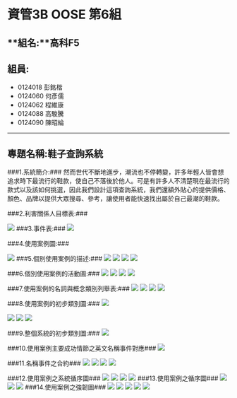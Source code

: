 # **資管3B OOSE 第6組** #
## **組名:**高科F5  ##
## **組員:** ##
- 0124018 彭銘楷
- 0124060 何彥儒
- 0124062 程維康
- 0124088 高駿騰
- 0124090 陳昭綸


----------

## **專題名稱:鞋子查詢系統** ##
###1.系統簡介:###
然而世代不斷地進步，潮流也不停轉變，許多年輕人皆會想追求時下最流行的鞋款，使自己不落後於他人。可是有許多人不清楚現在最流行的款式以及該如何挑選，因此我們設計這項查詢系統，我們還額外貼心的提供價格、顏色、品牌以提供大眾搜尋、參考，讓使用者能快速找出屬於自己最潮的鞋款。

###2.利害關係人目標表:###

<img src ="https://fbcdn-sphotos-c-a.akamaihd.net/hphotos-ak-xap1/v/t1.0-9/1555475_756012247804483_7605736975874332304_n.jpg?oh=fe8e71faa8d690389075a828b2aed66b&oe=54ABEE02&__gda__=1424016715_a28d9c43aca34491e3177cfc03cc1219"> 
###3.事件表:###

<img src ="https://fbcdn-sphotos-e-a.akamaihd.net/hphotos-ak-xpa1/v/t1.0-9/10616500_752746248131083_1328491538213149239_n.jpg?oh=cce0ef56f1c5dc98059e9a695515153e&oe=54F307E4&__gda__=1420668252_635734f5c6823a4dcda72f258f84d994">

###4.使用案例圖:###
 
<img src="https://scontent-b-nrt.xx.fbcdn.net/hphotos-xfp1/v/t1.0-9/10690008_756018567803851_7936111714840504083_n.jpg?oh=865d9956a3fa6de5be0e96d3524d1565&oe=54F42FAF">
###5.個別使用案例的描述:###
<img src="https://images.plurk.com/gy1X2Ggsfydiph2CvpJ75.jpg">
<img src="https://scontent-a-nrt.xx.fbcdn.net/hphotos-xap1/v/t1.0-9/p417x417/934849_756018041137237_2140537714019698923_n.jpg?oh=b4ae89f8e708ff42489d2e7d428af6b2&oe=54B5289E">
<img src="https://images.plurk.com/1SUSFjc4T8HbYyuZYMKB5.jpg">
<img src="https://fbcdn-sphotos-d-a.akamaihd.net/hphotos-ak-xap1/v/t1.0-9/10606570_756020101137031_3489557833989254652_n.jpg?oh=904de77a48e389ab9434fec2425ce039&oe=54E29CB0&__gda__=1424477292_686e8e5219daffef0f5ef407f3e315e4">

###6.個別使用案例的活動圖:###
<img src="https://scontent-b-nrt.xx.fbcdn.net/hphotos-xpa1/v/t1.0-9/934846_756023891136652_8953008924569793466_n.jpg?oh=6935c2853ca9e242735105083301a0cc&oe=54DDF6A6">
<img src="https://fbcdn-sphotos-c-a.akamaihd.net/hphotos-ak-xap1/v/t1.0-9/1477348_756024034469971_6769178200776226437_n.jpg?oh=f7abca2d4f992716194d6c328a04c77d&oe=54EA1D67&__gda__=1423907374_c28ea7bb72acbdcd389cc260309ac8ce">
<img src="https://scontent-b-nrt.xx.fbcdn.net/hphotos-xpf1/v/t1.0-9/604098_756024037803304_3708227237953984344_n.jpg?oh=713b95149ed02a0fdb1a8c4060dbb70c&oe=54E1B80B">
<img src="https://scontent-b-nrt.xx.fbcdn.net/hphotos-xpf1/v/t1.0-9/10348299_756024041136637_3430681442954178102_n.jpg?oh=f33fc0af619655ec1478cadb74821626&oe=54B10AD3">

###7.使用案例的名詞與概念類別列舉表:###
<img src="https://images.plurk.com/2yBqWosyCudUUoikCS8hfq.jpg">
<img src="https://images.plurk.com/2LU3oxA0FmGnrJRLjnlh3y.jpg">
<img src="https://images.plurk.com/4bnTkoVPAGSPo98yZXfPdH.jpg">
<img src="https://fbcdn-sphotos-d-a.akamaihd.net/hphotos-ak-xpf1/v/t1.0-9/10610782_756027454469629_1172906583327015640_n.jpg?oh=9f818cc9823643a474b312ed86c041be&oe=54E86269&__gda__=1425193731_6647953b20b68e9cbc97b153bab1e2b2">

###8.使用案例的初步類別圖:###
<img src="https://fbcdn-sphotos-d-a.akamaihd.net/hphotos-ak-xpa1/v/t1.0-9/10441136_759310287474679_4225654773912910743_n.jpg?oh=680eab4e3796739201ee01e402cc68df&oe=54E16208&__gda__=1425558192_2b1a1759779581dbb325cfc0630efdf5">

<img src="https://fbcdn-sphotos-b-a.akamaihd.net/hphotos-ak-xap1/v/t1.0-9/1546165_759317350807306_4278519020339969437_n.jpg?oh=0bbd3a820779be07c3fcc4ded1e867a3&oe=54AA6B43&__gda__=1424788490_573d37e1a91518ba3823d10db60e1c11">

<img src="https://fbcdn-sphotos-e-a.akamaihd.net/hphotos-ak-xfa1/v/t1.0-9/1012883_759317374140637_711992503962101123_n.jpg?oh=eb34fb3f05df67a19b9f071d4cfc0035&oe=54DC6C17&__gda__=1425540002_3ef6647e5a2a053c19f624b67e4dd00b">

<img src="https://scontent-b-hkg.xx.fbcdn.net/hphotos-xap1/v/t1.0-9/10676112_759317370807304_6032634082495063471_n.jpg?oh=d93409d1dcbcf27a16d7cc2f71a42b39&oe=54DC50F3">

###9.整個系統的初步類別圖:###
<img src="https://fbcdn-sphotos-b-a.akamaihd.net/hphotos-ak-xap1/t31.0-8/10834943_843820288972464_808719917863947347_o.jpg">

###10.使用案例主要成功情節之英文名稱事件對應###
<img src="https://scontent-a.xx.fbcdn.net/hphotos-xfa1/v/t1.0-9/1780755_752614541477587_7056080323998511020_n.jpg?oh=a4149721fc4a91e496087b6becd074a6&oe=54AC0C80">

###11.名稱事件之合約###
<img src="https://fbcdn-sphotos-f-a.akamaihd.net/hphotos-ak-xap1/v/t1.0-9/10644810_756036121135429_1329227362716662697_n.jpg?oh=70247eddb1cbfe11f53d43e0e6adbf51&oe=54F4AE42&__gda__=1424464286_7a18ff82b6605eadb5d612560e561853">
<img src="https://fbcdn-sphotos-d-a.akamaihd.net/hphotos-ak-xpf1/v/t1.0-9/10367604_756036124468762_7470404313327353937_n.jpg?oh=43e7d18b7f0f660bdfbe7d6d8f3101cb&oe=54E827E5&__gda__=1424922255_056bf35c93a45343249296ebf6172578">
<img src="https://scontent-a-nrt.xx.fbcdn.net/hphotos-xfp1/v/t1.0-9/10004013_756036117802096_6265401979228954009_n.jpg?oh=2158652fe5308baa3c1afd8eabad0037&oe=54EC503D">
<img src="https://fbcdn-sphotos-c-a.akamaihd.net/hphotos-ak-xpf1/v/t1.0-9/1002660_756038384468536_1130938704974738317_n.jpg?oh=2e03d7a21227c2b2db129dc6b7761d76&oe=54EC68D7&__gda__=1424966678_779e2c98328f144b58729fbe1e7aadd6">

###12.使用案例之系統循序圖###
<img src="https://fbcdn-sphotos-h-a.akamaihd.net/hphotos-ak-xpa1/v/t1.0-9/1520776_752621688143539_2228251668690434434_n.jpg?oh=454a465a54838bad3487332b46bddb69&oe=54B0D4EA&__gda__=1420813527_f073df5a551212f1690861e805c19404">
<img src="https://scontent-a-nrt.xx.fbcdn.net/hphotos-xpa1/v/t1.0-9/10671433_756039984468376_3612659633518752468_n.jpg?oh=24a6e9c689e97273c2d9cc7d6b2c1886&oe=54F5CB7A">
<img src="https://scontent-a-nrt.xx.fbcdn.net/hphotos-xpa1/v/t1.0-9/10428102_756039987801709_4687668225429207073_n.jpg?oh=7e73b2ab1913ebc4ed407173d4cfd416&oe=54F87572">
<img src="https://fbcdn-sphotos-f-a.akamaihd.net/hphotos-ak-xaf1/v/t1.0-9/1932392_756039991135042_6995816723204892337_n.jpg?oh=938de670a4567171fd905d037b7ec178&oe=54F765F4&__gda__=1424660618_3be847a7d5865ddfeab56598d6d64e1b">
###13.使用案例之循序圖###
<img src="https://cacoo.com/diagrams/PeSsj7ob1VgeCrEs-D1425.png">
<img src="https://fbcdn-sphotos-a-a.akamaihd.net/hphotos-ak-xap1/v/t1.0-9/10520824_843826085638551_6308398787456487425_n.jpg?oh=7f384145072f78bca84311fb90a2e0e6&oe=5519C4A4&__gda__=1427723384_bb36f759017cc2845ffb949a8e4208d5">
<img src="https://scontent-a-tpe.xx.fbcdn.net/hphotos-xpa1/v/t1.0-9/10557452_843826088971884_3277586771310734190_n.jpg?oh=035fabab31943bb30858ec26584168cc&oe=55178B31">
###14.使用案例之強韌圖###
<img src="https://scontent-a-tpe.xx.fbcdn.net/hphotos-xfa1/v/t1.0-9/10410834_843820268972466_4590893612165655949_n.jpg?oh=fa4ecc339baaaff4977683f064e0a493&oe=551B40D9">
<img src="https://fbcdn-sphotos-c-a.akamaihd.net/hphotos-ak-xap1/v/t1.0-9/10689549_843843372303489_1875953463804304587_n.jpg?oh=fcbbc101bf66e8c69b5b8b255c352023&oe=551E7FC2&__gda__=1428056862_1c88bd41a5ebd2804337e3e8c9c5f3d7">
<img src="https://fbcdn-sphotos-d-a.akamaihd.net/hphotos-ak-xpf1/v/t1.0-9/10409299_843820338972459_4144693624750705594_n.jpg?oh=5b76eb91b7fe07802d843f4f855c7693&oe=55203A62&__gda__=1426582536_2f68d6a5208b1f557dd8e5a9c6f178a4">
<img src="https://scontent-b-tpe.xx.fbcdn.net/hphotos-xap1/v/t1.0-9/10644965_843820315639128_9168367991051804311_n.jpg?oh=5cfdbbc30416ebe5e2c8b1ed40591dff&oe=551CE9E0">
<img src="https://fbcdn-sphotos-e-a.akamaihd.net/hphotos-ak-xap1/v/t1.0-9/10478675_843843368970156_6693622152078204863_n.jpg?oh=313e6f37204bbcc022ced4886f327689&oe=55093E8B&__gda__=1423037783_b773ac68464ac18839748ac9690a0c6f">
